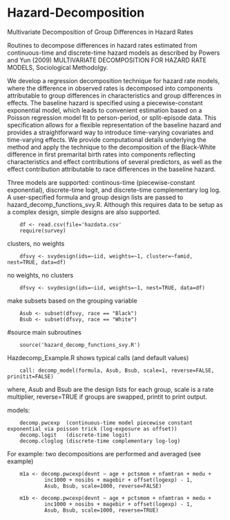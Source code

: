 # Hazard-Decomposition
Multivariate Decomposition of Group Differences in Hazard Rates

Routines to decompose differences in hazard rates estimated from continuous-time and discrete-time hazard models as described by Powers and Yun (2009) MULTIVARIATE DECOMPOSITION FOR HAZARD RATE MODELS, Sociological Methodolgy. 

We develop a regression decomposition technique for hazard rate models, where the difference in observed rates is decomposed into components attributable to group differences in characteristics and group differences in effects. The baseline hazard is specified using a piecewise-constant exponential model, which leads to convenient estimation based on a Poisson regression model fit to person-period, or split-episode data. This specification allows for a flexible representation of the baseline hazard and provides a straightforward way to introduce time-varying covariates and time-varying effects. We provide computational details underlying the method and apply the technique to the decomposition of the Black-White difference in first premarital birth rates into components reflecting characteristics and effect contributions of several predictors, as well as the effect contribution attributable to race differences in the baseline hazard.

Three models are supported: continous-time (piecewise-constant exponential), discrete-time logit, and discrete-time complementary log log. A user-specified formula and group design lists are passed to hazard_decomp_functions_svy.R. Although this requires data to be setup as a complex design, simple designs are also supported.

        df <- read.csv(file='hazdata.csv'
        require(survey)

clusters, no weights 

        dfsvy <- svydesign(ids=~iid, weights=~1, cluster=~famid, nest=TRUE, data=df)

no weights, no clusters 

        dfsvy <- svydesign(ids=~iid, weights=~1, nest=TRUE, data=df)

make subsets based on the grouping variable

        Asub <- subset(dfsvy, race == "Black")
        Bsub <- subset(dfsvy, race == "White")

#source main subroutines

        source('hazard_decomp_functions_svy.R')

Hazdecomp_Example.R shows typical calls (and default values)

        call: decomp_model(formula, Asub, Bsub, scale=1, reverse=FALSE, prinitit=FALSE)

where, Asub and Bsub are the design lists for each group, scale is a rate multiplier, reverse=TRUE if groups are swapped, printit to print output.

models: 

        decomp.pwcexp  (continuous-time model piecewise constant exponential via poisson trick (log-exposure as offset))
        decomp.logit   (discrete-time logit)       
        decomp.cloglog (discrete-time complementary log-log)
        
For example: two decompositions are performed and averaged (see example)

        m1a <- decomp.pwcexp(devnt ~ age + pctsmom + nfamtran + medu + 
                inc1000 + nosibs + magebir + offset(logexp) - 1,
                Asub, Bsub, scale=1000, reverse=FALSE)
                    
        m1b <- decomp.pwcexp(devnt ~ age + pctsmom + nfamtran + medu + 
                inc1000 + nosibs + magebir + offset(logexp) - 1,
                Asub, Bsub, scale=1000, reverse=TRUE)




